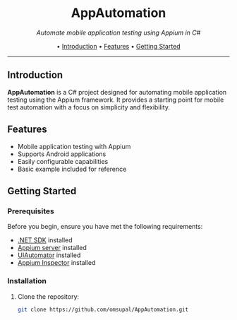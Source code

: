 <h1 align="center">AppAutomation</h1>
<p align="center">
  <em>Automate mobile application testing using Appium in C#</em>
</p>

<p align="center">
  • <a href="#introduction">Introduction</a> 
  • <a href="#features">Features</a>
  • <a href="#getting-started">Getting Started</a>
</p>

---

## Introduction

**AppAutomation** is a C# project designed for automating mobile application testing using the Appium framework. It provides a starting point for mobile test automation with a focus on simplicity and flexibility.

## Features

- Mobile application testing with Appium
- Supports Android applications
- Easily configurable capabilities
- Basic example included for reference

## Getting Started

### Prerequisites

Before you begin, ensure you have met the following requirements:

- [.NET SDK](https://dotnet.microsoft.com/download) installed
- [Appium server](http://appium.io/) installed
- [UIAutomator](https://developer.android.com/training/testing/ui-automator) installed
- [Appium Inspector](https://github.com/appium/appium-inspector) installed

### Installation

1. Clone the repository:

   ```bash
   git clone https://github.com/omsupal/AppAutomation.git
